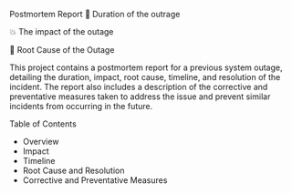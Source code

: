 Postmortem Report
📆 Duration of the outrage

💥 The impact of the outage

🔎 Root Cause of the Outage

This project contains a postmortem report for a previous system outage, detailing the duration, impact, root cause, timeline, and resolution of the incident. The report also includes a description of the corrective and preventative measures taken to address the issue and prevent similar incidents from occurring in the future.

Table of Contents
* Overview
* Impact
* Timeline
* Root Cause and Resolution
* Corrective and Preventative Measures

